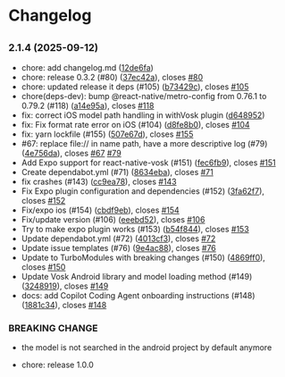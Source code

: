 # Changelog

## <small>2.1.4 (2025-09-12)</small>

* chore: add changelog.md ([12de6fa](https://github.com/riderodd/react-native-vosk/commit/12de6fa))
* chore: release 0.3.2 (#80) ([37ec42a](https://github.com/riderodd/react-native-vosk/commit/37ec42a)), closes [#80](https://github.com/riderodd/react-native-vosk/issues/80)
* chore: updated release it deps (#105) ([b73429c](https://github.com/riderodd/react-native-vosk/commit/b73429c)), closes [#105](https://github.com/riderodd/react-native-vosk/issues/105)
* chore(deps-dev): bump @react-native/metro-config from 0.76.1 to 0.79.2 (#118) ([a14e95a](https://github.com/riderodd/react-native-vosk/commit/a14e95a)), closes [#118](https://github.com/riderodd/react-native-vosk/issues/118)
* fix: correct iOS model path handling in withVosk plugin ([d648952](https://github.com/riderodd/react-native-vosk/commit/d648952))
* fix: Fix format rate error on iOS (#104) ([d8fe8b0](https://github.com/riderodd/react-native-vosk/commit/d8fe8b0)), closes [#104](https://github.com/riderodd/react-native-vosk/issues/104)
* fix: yarn lockfile (#155) ([507e67d](https://github.com/riderodd/react-native-vosk/commit/507e67d)), closes [#155](https://github.com/riderodd/react-native-vosk/issues/155)
* #67: replace file:// in name path, have a more descriptive log (#79) ([4e756da](https://github.com/riderodd/react-native-vosk/commit/4e756da)), closes [#67](https://github.com/riderodd/react-native-vosk/issues/67) [#79](https://github.com/riderodd/react-native-vosk/issues/79)
* Add Expo support for react-native-vosk (#151) ([fec6fb9](https://github.com/riderodd/react-native-vosk/commit/fec6fb9)), closes [#151](https://github.com/riderodd/react-native-vosk/issues/151)
* Create dependabot.yml (#71) ([8634eba](https://github.com/riderodd/react-native-vosk/commit/8634eba)), closes [#71](https://github.com/riderodd/react-native-vosk/issues/71)
* fix crashes (#143) ([cc9ea78](https://github.com/riderodd/react-native-vosk/commit/cc9ea78)), closes [#143](https://github.com/riderodd/react-native-vosk/issues/143)
* Fix Expo plugin configuration and dependencies (#152) ([3fa62f7](https://github.com/riderodd/react-native-vosk/commit/3fa62f7)), closes [#152](https://github.com/riderodd/react-native-vosk/issues/152)
* Fix/expo ios (#154) ([cbdf9eb](https://github.com/riderodd/react-native-vosk/commit/cbdf9eb)), closes [#154](https://github.com/riderodd/react-native-vosk/issues/154)
* Fix/update version (#106) ([eeebd52](https://github.com/riderodd/react-native-vosk/commit/eeebd52)), closes [#106](https://github.com/riderodd/react-native-vosk/issues/106)
* Try to make expo plugin works (#153) ([b54f844](https://github.com/riderodd/react-native-vosk/commit/b54f844)), closes [#153](https://github.com/riderodd/react-native-vosk/issues/153)
* Update dependabot.yml (#72) ([4013cf3](https://github.com/riderodd/react-native-vosk/commit/4013cf3)), closes [#72](https://github.com/riderodd/react-native-vosk/issues/72)
* Update issue templates (#76) ([9e4ac88](https://github.com/riderodd/react-native-vosk/commit/9e4ac88)), closes [#76](https://github.com/riderodd/react-native-vosk/issues/76)
* Update to TurboModules with breaking changes (#150) ([4869ff0](https://github.com/riderodd/react-native-vosk/commit/4869ff0)), closes [#150](https://github.com/riderodd/react-native-vosk/issues/150)
* Update Vosk Android library and model loading method (#149) ([3248919](https://github.com/riderodd/react-native-vosk/commit/3248919)), closes [#149](https://github.com/riderodd/react-native-vosk/issues/149)
* docs: add Copilot Coding Agent onboarding instructions (#148) ([1881c34](https://github.com/riderodd/react-native-vosk/commit/1881c34)), closes [#148](https://github.com/riderodd/react-native-vosk/issues/148)


### BREAKING CHANGE

* the model is not searched in the android project by default anymore

* chore: release 1.0.0

